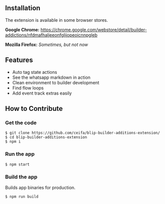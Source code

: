 ## Installation

The extension is available in some browser stores.

**Google Chrome:** https://chrome.google.com/webstore/detail/builder-addictions/nfdmafhaljeeonfglijopeoicnnpgleb

**Mozilla Firefox:** *Sometimes, but not now*

## Features

- Auto tag state actions
- See the whatsapp markdown in action
- Clean environment to builder development
- Find flow loops
- Add event track extras easily

## How to Contribute

### Get the code

```
$ git clone https://github.com/ceifa/blip-builder-additions-extension/
$ cd blip-builder-additions-extension
$ npm i
```

### Run the app

```
$ npm start
```

### Build the app

Builds app binaries for production.

```
$ npm run build
```